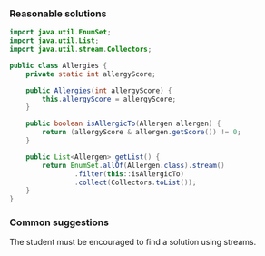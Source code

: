 ### Reasonable solutions

```java
import java.util.EnumSet;
import java.util.List;
import java.util.stream.Collectors;

public class Allergies {
    private static int allergyScore;

    public Allergies(int allergyScore) {
        this.allergyScore = allergyScore;
    }

    public boolean isAllergicTo(Allergen allergen) {
        return (allergyScore & allergen.getScore()) != 0;
    }

    public List<Allergen> getList() {
        return EnumSet.allOf(Allergen.class).stream()
                .filter(this::isAllergicTo)
                .collect(Collectors.toList());
    }
}
```

### Common suggestions

The student must be encouraged to find a solution using streams.
